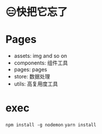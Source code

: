 # 😑快把它忘了
# Pages
* assets: img and so on
* components: 组件工具
* pages: pages
* store: 数据处理
* utils: 高复用度工具

# exec
``` npm install -g nodemon ```
``` yarn install ```
